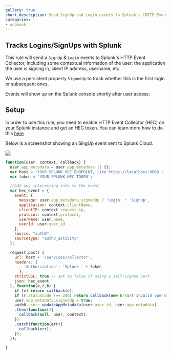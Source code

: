```yaml
---
gallery: true
short_description: Send SignUp and Login events to Splunk's [HTTP Event Collector] (http://dev.splunk.com/view/event-collector/SP-CAAAE7F), including some contextual information of the user
categories:
- webhook
---
```

## Tracks Logins/SignUps with Splunk

This rule will send a `SignUp` & `Login` events to Splunk's HTTP Event Collector, including some contextual information of the user: the application the user is signing in, client IP address, username, etc.

We use a persistent property `SignedUp` to track whether this is the first login or subsequent ones.

Events will show up on the Splunk console shortly after user access:

## Setup

In order to use this rule, you need to enable HTTP Event Collector (HEC) on your Splunk instance and get an HEC token. You can learn more how to do this [here](http://dev.splunk.com/view/event-collector/SP-CAAAE7F) 

Below is a screenshot showing an SingUp event sent to Splunk Cloud.

![](https://cdn.auth0.com/website/rules/splunk-hec-rule.png)

```js
function(user, context, callback) {
  user.app_metadata = user.app_metadata || {};
  var host = 'YOUR SPLUNK HEC ENDPOINT, like https://localhost:8088';
  var token = 'YOUR SPLUNK HEC TOKEN';

  //Add any interesting info to the event
  var hec_event = {
    event: {
      message: user.app_metadata.signedUp ? 'Login' : 'SignUp',
      application: context.clientName,
      clientIP: context.request.ip,
      protocol: context.protocol,
      userName: user.name,
      userId: user.user_id
    },
    source: "auth0",
    sourcetype: "auth0_activity"
  };

  request.post( {
    url: host + '/services/collector',
    headers: {
        'Authorization': 'Splunk ' + token
      },
    strictSSL: true // set to false if using a self-signed cert
    json: hec_event
  }, function(e,r,b) {
    if (e) return callback(e);
    if (r.statusCode !== 200) return callback(new Error('Invalid operation'));
    user.app_metadata.signedUp = true; 
    auth0.users.updateAppMetadata(user.user_id, user.app_metadata)
    .then(function(){
      callback(null, user, context);
    })
    .catch(function(err){
      callback(err);
    });
  });

}
```

